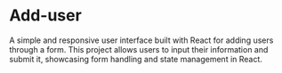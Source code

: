 # Add-user
A simple and responsive user interface built with React for adding users through a form. This project allows users to input their information and submit it, showcasing form handling and state management in React.
